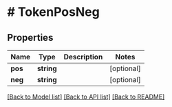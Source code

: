 # # TokenPosNeg

## Properties

| Name    | Type       | Description | Notes      |
| ------- | ---------- | ----------- | ---------- |
| **pos** | **string** |             | [optional] |
| **neg** | **string** |             | [optional] |

[[Back to Model list]](../../README.md#models) [[Back to API list]](../../README.md#endpoints) [[Back to README]](../../README.md)
